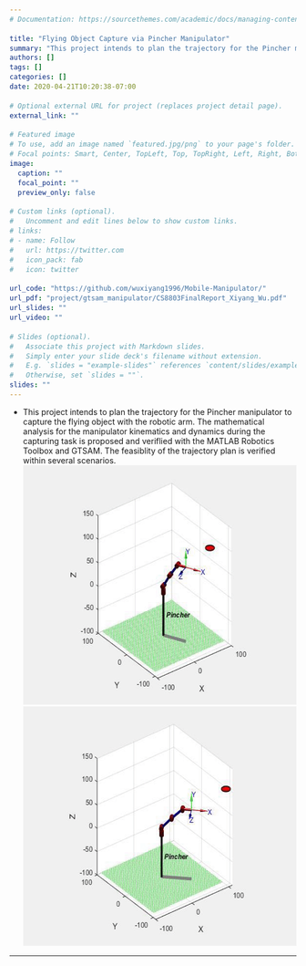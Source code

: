 ```yaml
---
# Documentation: https://sourcethemes.com/academic/docs/managing-content/

title: "Flying Object Capture via Pincher Manipulator"
summary: "This project intends to plan the trajectory for the Pincher manipulator to capture the flying object with the robotic arm. The mathematical analysis for the manipulator kinematics and dynamics during the capturing task is proposed and veriflied with the MATLAB Robotics Toolbox and GTSAM. The feasiblity of the trajectory plan is verified within several scenarios."
authors: []
tags: []
categories: []
date: 2020-04-21T10:20:38-07:00

# Optional external URL for project (replaces project detail page).
external_link: ""

# Featured image
# To use, add an image named `featured.jpg/png` to your page's folder.
# Focal points: Smart, Center, TopLeft, Top, TopRight, Left, Right, BottomLeft, Bottom, BottomRight.
image:
  caption: ""
  focal_point: ""
  preview_only: false

# Custom links (optional).
#   Uncomment and edit lines below to show custom links.
# links:
# - name: Follow
#   url: https://twitter.com
#   icon_pack: fab
#   icon: twitter

url_code: "https://github.com/wuxiyang1996/Mobile-Manipulator/"
url_pdf: "project/gtsam_manipulator/CS8803FinalReport_Xiyang_Wu.pdf"
url_slides: ""
url_video: ""

# Slides (optional).
#   Associate this project with Markdown slides.
#   Simply enter your slide deck's filename without extension.
#   E.g. `slides = "example-slides"` references `content/slides/example-slides.md`.
#   Otherwise, set `slides = ""`.
slides: ""
---
```

 * This project intends to plan the trajectory for the Pincher manipulator to capture the flying object with the robotic arm. The mathematical analysis for the manipulator kinematics and dynamics during the capturing task is proposed and veriflied with the MATLAB Robotics Toolbox and GTSAM. The feasiblity of the trajectory plan is verified within several scenarios.
<img src="./Scenario1.gif" title="Scenario1" width="560" height="420"><img src="./Scenario2.gif" title="Scenario2" width="560" height="420">
---
